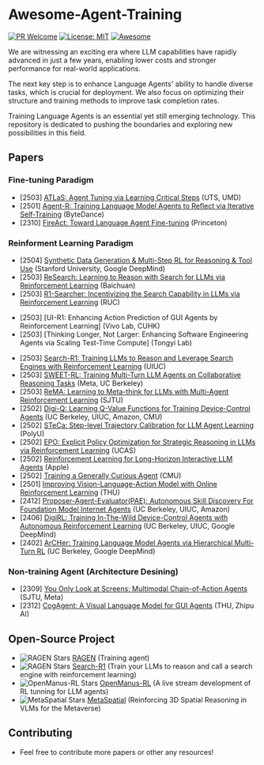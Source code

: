 # Awesome-Agent-Training
[![PR Welcome](https://img.shields.io/badge/PRs-welcome-brightgreen)](https://github.com/bruno686/Awesome-Agent-Training/pulls)
[![License: MIT](https://img.shields.io/badge/License-MIT-yellow.svg)](LICENSE)
[![Awesome](https://awesome.re/badge.svg)](https://awesome.re)

We are witnessing an exciting era where LLM capabilities have rapidly advanced in just a few years, enabling lower costs and stronger performance for real-world applications.

The next key step is to enhance Language Agents' ability to handle diverse tasks, which is crucial for deployment. We also focus on optimizing their structure and training methods to improve task completion rates.

Training Language Agents is an essential yet still emerging technology. This repository is dedicated to pushing the boundaries and exploring new possibilities in this field.

<!-- * [] []() () 
* [] []() () () -->

## Papers

### Fine-tuning Paradigm
* [2503] [ATLaS: Agent Tuning via Learning Critical Steps](https://arxiv.org/pdf/2503.02197) (UTS, UMD)
* [2501] [Agent-R: Training Language Model Agents to Reflect via Iterative Self-Training](https://arxiv.org/pdf/2501.11425) (ByteDance)
* [2310] [FireAct: Toward Language Agent Fine-tuning](https://arxiv.org/abs/2310.05915) (Princeton)

### Reinforment Learning Paradigm
* [2504] [Synthetic Data Generation & Multi-Step RL for Reasoning & Tool Use](https://arxiv.org/pdf/2504.04736) (Stanford University, Google DeepMind)
* [2503] [ReSearch: Learning to Reason with Search for LLMs via Reinforcement Learning](https://arxiv.org/pdf/2503.19470) (Baichuan)
* [2503] [R1-Searcher: Incentivizing the Search Capability in LLMs via Reinforcement Learning](https://arxiv.org/pdf/2503.05592) (RUC)
- [2503] [UI-R1: Enhancing Action Prediction of GUI Agents by Reinforcement Learning] (Vivo Lab, CUHK)
- [2503] [Thinking Longer, Not Larger: Enhancing Software Engineering Agents via Scaling Test-Time Compute] (Tongyi Lab) 
* [2503] [Search-R1: Training LLMs to Reason and Leverage Search Engines with Reinforcement Learning](https://arxiv.org/pdf/2503.09516?) (UIUC)
* [2503] [SWEET-RL: Training Multi-Turn LLM Agents on Collaborative Reasoning Tasks](https://arxiv.org/pdf/2503.15478) (Meta, UC Berkeley)
* [2503] [ReMA: Learning to Meta-think for LLMs with Multi-Agent Reinforcement Learning](https://arxiv.org/pdf/2503.09501) (SJTU)
* [2502] [Digi-Q: Learning Q-Value Functions for Training Device-Control Agents](https://arxiv.org/pdf/2502.15760) (UC Berkeley, UIUC, Amazon, CMU)
* [2502] [STeCa: Step-level Trajectory Calibration for LLM Agent Learning](https://arxiv.org/pdf/2502.14276) (PolyU)
* [2502] [EPO: Explicit Policy Optimization for Strategic Reasoning in LLMs via Reinforcement Learning](https://arxiv.org/pdf/2502.12486) (UCAS)
* [2502] [Reinforcement Learning for Long-Horizon Interactive LLM Agents](https://arxiv.org/pdf/2502.01600) (Apple)
* [2502] [Training a Generally Curious Agent](https://arxiv.org/pdf/2502.17543) (CMU)
* [2501] [Improving Vision-Language-Action Model with Online Reinforcement Learning](https://arxiv.org/pdf/2501.16664) (THU)
* [2412] [Proposer-Agent-Evaluator(PAE): Autonomous Skill Discovery For Foundation Model Internet Agents](https://arxiv.org/pdf/2412.13194) (UC Berkeley, UIUC, Amazon)
* [2406] [DigiRL: Training In-The-Wild Device-Control Agents with Autonomous Reinforcement Learning](https://arxiv.org/pdf/2406.11896) (UC Berkeley, UIUC, Google DeepMind)
* [2402] [ArCHer: Training Language Model Agents via Hierarchical Multi-Turn RL](https://arxiv.org/pdf/2402.19446) (UC Berkeley, Google DeepMind)

### Non-training Agent (Architecture Desining)
* [2309] [You Only Look at Screens: Multimodal Chain-of-Action Agents](https://arxiv.org/pdf/2309.11436) (SJTU, Meta)
* [2312] [CogAgent: A Visual Language Model for GUI Agents](https://arxiv.org/pdf/2312.08914) (THU, Zhipu AI)


## Open-Source Project
* ![RAGEN Stars](https://img.shields.io/github/stars/RAGEN-AI/RAGEN) [RAGEN](https://github.com/RAGEN-AI/RAGEN) (Training agent)
* ![RAGEN Stars](https://img.shields.io/github/stars/PeterGriffinJin/Search-R1) [Search-R1](https://github.com/PeterGriffinJin/Search-R1) (Train your LLMs to reason and call a search engine with reinforcement learning)
* ![OpenManus-RL Stars](https://img.shields.io/github/stars/OpenManus/OpenManus-RL) [OpenManus-RL](https://github.com/OpenManus/OpenManus-RL) (A live stream development of RL tunning for LLM agents)
* ![MetaSpatial Stars](https://img.shields.io/github/stars/PzySeere/MetaSpatial) [MetaSpatial](https://github.com/PzySeere/MetaSpatial) (Reinforcing 3D Spatial Reasoning in VLMs for the Metaverse)

## Contributing

* Feel free to contribute more papers or other any resources!
